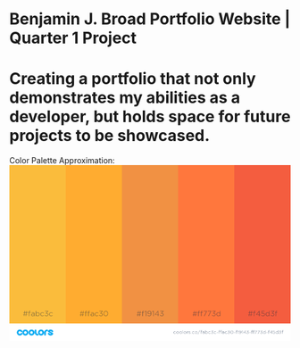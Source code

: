 # Benjamin J. Broad Portfolio Website | Quarter 1 Project

# Creating a portfolio that not only demonstrates my abilities as a developer, but holds space for future projects to be showcased.

Color Palette Approximation:
![Example](img/palette.png)
